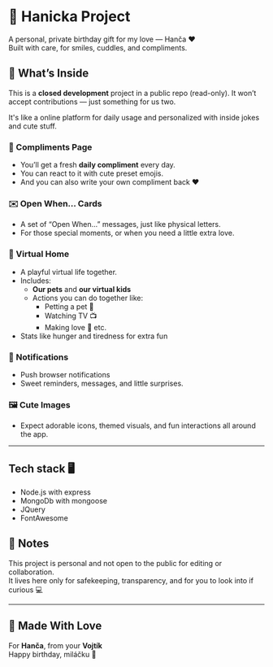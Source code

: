 # 🎁 Hanicka Project

A personal, private birthday gift for my love — Hanča ❤️  
Built with care, for smiles, cuddles, and compliments.

## 🌸 What’s Inside

This is a **closed development** project in a public repo (read-only). It won’t accept contributions — just something for us two.

It's like a online platform for daily usage and personalized with inside jokes and cute stuff.

### 💌 Compliments Page

- You’ll get a fresh **daily compliment** every day.
- You can react to it with cute preset emojis.
- And you can also write your own compliment back ❤️

### ✉️ Open When... Cards

- A set of “Open When…” messages, just like physical letters.
- For those special moments, or when you need a little extra love.

### 🏡 Virtual Home

- A playful virtual life together.
- Includes:
  - **Our pets** and **our virtual kids**
  - Actions you can do together like:
    - Petting a pet 🐾
    - Watching TV 📺
    - Making love 💞
    etc.
- Stats like hunger and tiredness for extra fun

### 🔔 Notifications

- Push browser notifications
- Sweet reminders, messages, and little surprises.

### 🖼️ Cute Images

- Expect adorable icons, themed visuals, and fun interactions all around the app.

---

## Tech stack 🖥️

- Node.js with express
- MongoDb with mongoose
- JQuery
- FontAwesome


## 🔐 Notes

This project is personal and not open to the public for editing or collaboration.  
It lives here only for safekeeping, transparency, and for you to look into if curious 💻

---

## 💝 Made With Love

For **Hanča**, from your **Vojtík**  
Happy birthday, miláčku 🎂
